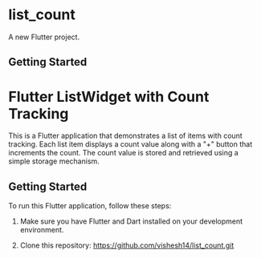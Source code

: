 # list_count

A new Flutter project.

## Getting Started

# Flutter ListWidget with Count Tracking

This is a Flutter application that demonstrates a list of items with count tracking. Each list item displays a count value along with a "+" button that increments the count. The count value is stored and retrieved using a simple storage mechanism.

## Getting Started

To run this Flutter application, follow these steps:

1. Make sure you have Flutter and Dart installed on your development environment.

2. Clone this repository:
   https://github.com/vishesh14/list_count.git
